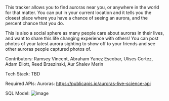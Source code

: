 This tracker allows you to find auroras near you, or anywhere in the world for that matter. You can put in your current location and it tells you the closest place where you have a chance of seeing an aurora, and the percent chance that you do.

This is also a social sphere as many people care about auroras in their lives, and want to share this life changing experience with others! You can post photos of your latest aurora sighting to show off to your friends and see other auroras people captured photos of.

Contributors: Ramsey Vincent, Abraham Yanez Escobar, Ulises Cortez, Adam Eliott, Reed Brzezinski, Aur Shalev Merin

Tech Stack: TBD

Required APIs: 
Auroras: https://publicapis.io/auroras-live-science-api

SQL Model:
![image](https://github.com/user-attachments/assets/ce36e1e8-dee6-4145-b972-354f07f83b98)
